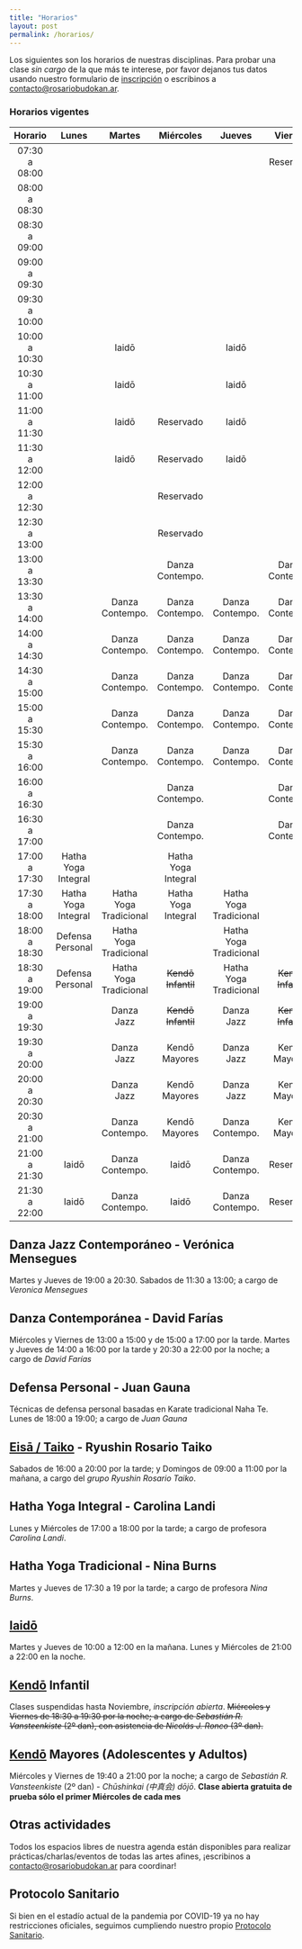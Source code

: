 ```yaml
---
title: "Horarios"
layout: post
permalink: /horarios/
---
```


Los siguientes son los horarios de nuestras disciplinas. Para probar una clase *sin cargo* de la que más te interese, por favor dejanos tus datos usando nuestro formulario de [inscripción](/inscripcion) o escribinos a [contacto@rosariobudokan.ar](mailto:contacto@rosariobudokan.ar).

### Horarios vigentes

| Horario       | Lunes             | Martes               | Miércoles         | Jueves                | Viernes           | Sábados        | Domingos      |
| :-----------: |:-----------------:|:--------------------:|:-----------------:|:---------------------:|:-----------------:|:--------------:|:-------------:|
| 07:30 a 08:00 |                   |                      |                   |                       |  Reservado        |                |               |
| 08:00 a 08:30 |                   |                      |                   |                       |                   |                |               |
| 08:30 a 09:00 |                   |                      |                   |                       |                   |                |               |
| 09:00 a 09:30 |                   |                      |                   |                       |                   |                | Eisa / Taiko  |
| 09:30 a 10:00 |                   |                      |                   |                       |                   |                | Eisa / Taiko  |
| 10:00 a 10:30 |                   |  Iaidō               |                   |   Iaidō               |                   |                | Eisa / Taiko  |
| 10:30 a 11:00 |                   |  Iaidō               |                   |   Iaidō               |                   |                | Eisa / Taiko  |
| 11:00 a 11:30 |                   |  Iaidō               | Reservado         |   Iaidō               |                   |                |               |
| 11:30 a 12:00 |                   |  Iaidō               | Reservado         |   Iaidō               |                   |  Danza Jazz    |               |
| 12:00 a 12:30 |                   |                      | Reservado         |                       |                   |  Danza Jazz    |               |
| 12:30 a 13:00 |                   |                      | Reservado         |                       |                   |  Danza Jazz    |               |
| 13:00 a 13:30 |                   |                      | Danza Contempo.   |                       |  Danza Contempo.  |                |               |
| 13:30 a 14:00 |                   |  Danza Contempo.     | Danza Contempo.   |   Danza Contempo.     |  Danza Contempo.  |                |               |
| 14:00 a 14:30 |                   |  Danza Contempo.     | Danza Contempo.   |   Danza Contempo.     |  Danza Contempo.  |                |               |
| 14:30 a 15:00 |                   |  Danza Contempo.     | Danza Contempo.   |   Danza Contempo.     |  Danza Contempo.  |                |               |
| 15:00 a 15:30 |                   |  Danza Contempo.     | Danza Contempo.   |   Danza Contempo.     |  Danza Contempo.  |                |               |
| 15:30 a 16:00 |                   |  Danza Contempo.     | Danza Contempo.   |   Danza Contempo.     |  Danza Contempo.  |                |               |
| 16:00 a 16:30 |                   |                      | Danza Contempo.   |                       |  Danza Contempo.  |                |               |
| 16:30 a 17:00 |                   |                      | Danza Contempo.   |                       |  Danza Contempo.  |                |               |
| 17:00 a 17:30 |Hatha Yoga Integral|                      |Hatha Yoga Integral|                       |                   |  Eisa / Taiko  |               |
| 17:30 a 18:00 |Hatha Yoga Integral|Hatha Yoga Tradicional|Hatha Yoga Integral|Hatha Yoga Tradicional |                   |  Eisa / Taiko  |               |
| 18:00 a 18:30 |  Defensa Personal |Hatha Yoga Tradicional|                   |Hatha Yoga Tradicional |                   |  Eisa / Taiko  |               |
| 18:30 a 19:00 |  Defensa Personal |Hatha Yoga Tradicional|~~Kendō Infantil~~ |Hatha Yoga Tradicional |~~Kendō Infantil~~ |  Eisa / Taiko  |               |
| 19:00 a 19:30 |                   | Danza Jazz           |~~Kendō Infantil~~ | Danza Jazz            |~~Kendō Infantil~~ |  Eisa / Taiko  |               |
| 19:30 a 20:00 |                   | Danza Jazz           |Kendō Mayores      | Danza Jazz            |Kendō Mayores      |  Eisa / Taiko  |               |
| 20:00 a 20:30 |                   | Danza Jazz           |Kendō Mayores      | Danza Jazz            |Kendō Mayores      |                |               |
| 20:30 a 21:00 |                   | Danza Contempo.      |Kendō Mayores      | Danza Contempo.       |Kendō Mayores      |                |               |
| 21:00 a 21:30 |   Iaidō           | Danza Contempo.      |Iaidō              | Danza Contempo.       |Reservado          |                |               |
| 21:30 a 22:00 |   Iaidō           | Danza Contempo.      |Iaidō              | Danza Contempo.       |Reservado          |                |               |

<!--**También podés ver los mismos dentro de nuestro [calendario de prácticas y eventos](/calendario).**-->


## Danza Jazz Contemporáneo - Verónica Mensegues
Martes y Jueves de 19:00 a 20:30. Sabados de 11:30 a 13:00; a cargo de *Veronica Mensegues*  

## Danza Contemporánea - David Farías
Miércoles y Viernes de 13:00 a 15:00 y de 15:00 a 17:00 por la tarde. Martes y Jueves de 14:00 a 16:00 por la tarde y 20:30 a 22:00 por la noche; a cargo de *David Farías*  

## Defensa Personal - Juan Gauna
Técnicas de defensa personal basadas en Karate tradicional Naha Te. Lunes de 18:00 a 19:00; a cargo de *Juan Gauna*  

## [Eisā / Taiko](/disciplinas/eisa) - Ryushin Rosario Taiko
Sabados de 16:00 a 20:00 por la tarde; y Domingos de 09:00 a 11:00 por la mañana, a cargo del *grupo Ryushin Rosario Taiko*.  


## Hatha Yoga Integral - Carolina Landi
Lunes y Miércoles de 17:00 a 18:00 por la tarde; a cargo de profesora *Carolina Landi*.  


## Hatha Yoga Tradicional - Nina Burns
Martes y Jueves de 17:30 a 19 por la tarde; a cargo de profesora *Nina Burns*.  


## [Iaidō](/disciplinas/iaido)
Martes y Jueves de 10:00 a 12:00 en la mañana.
Lunes y Miércoles de 21:00 a 22:00 en la noche.  


## [Kendō](/disciplinas/kendo) Infantil
Clases suspendidas hasta Noviembre, *inscripción abierta*.
~~Miércoles y Viernes de 18:30 a 19:30 por la noche; a cargo de *Sebastián R. Vansteenkiste* (2º dan), con asistencia de *Nicolás J. Ronco* (3º dan).~~  


## [Kendō](/disciplinas/kendo) Mayores (Adolescentes y Adultos)
Miércoles y Viernes de 19:40 a 21:00 por la noche; a cargo de *Sebastián R. Vansteenkiste* (2º dan) - *Chūshinkai (中真会) dōjō*. **Clase abierta gratuita de prueba sólo el primer Miércoles de cada mes**  



## Otras actividades
Todos los espacios libres de nuestra agenda están disponibles para realizar prácticas/charlas/eventos de todas las artes afines, ¡escribinos a [contacto@rosariobudokan.ar](mailto:contacto@rosariobudokan.ar) para coordinar!  


## Protocolo Sanitario
Si bien en el estadío actual de la pandemia por COVID-19 ya no hay restricciones oficiales, seguimos cumpliendo nuestro propio [Protocolo Sanitario](/protocolo-sanitario).
